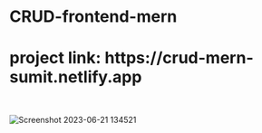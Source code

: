 ﻿# CRUD-frontend-mern


<h1>project link: https://crud-mern-sumit.netlify.app</h1>
<br>

![Screenshot 2023-06-21 134521](https://github.com/sumit260799/CRUD-backend-mern/assets/94750004/6daa283e-f220-4d64-845a-1737b46d164d)
